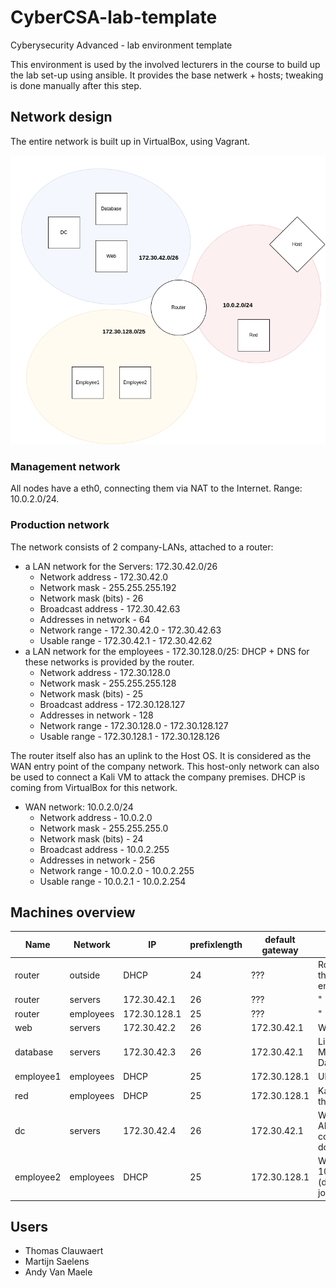 # CyberCSA-lab-template
Cyberysecurity Advanced - lab environment template

This environment is used by the involved lecturers in the course to build up the lab set-up using ansible. 
It provides the base netwerk + hosts; tweaking is done manually after this step.

## Network design
The entire network is built up in VirtualBox, using Vagrant.

![network-overview](network-overview.png)

### Management network
All nodes have a eth0, connecting them via NAT to the Internet. Range: 10.0.2.0/24.

### Production network
The network consists of 2 company-LANs, attached to a router:
* a LAN network for the Servers: 172.30.42.0/26
    * Network address         - 172.30.42.0
    * Network mask            - 255.255.255.192
    * Network mask (bits)     - 26
    * Broadcast address       - 172.30.42.63
    * Addresses in network    - 64
    * Network range           - 172.30.42.0 - 172.30.42.63
    * Usable range            - 172.30.42.1 - 172.30.42.62
* a LAN network for the employees - 172.30.128.0/25: DHCP + DNS for these networks is provided by the router.
    * Network address         - 172.30.128.0
    * Network mask            - 255.255.255.128
    * Network mask (bits)     - 25
    * Broadcast address       - 172.30.128.127
    * Addresses in network    - 128
    * Network range           - 172.30.128.0 - 172.30.128.127
    * Usable range            - 172.30.128.1 - 172.30.128.126

The router itself also has an uplink to the Host OS. It is considered as the WAN entry point of the company network. This host-only network can also be used to connect a Kali VM to attack the company premises. DHCP is coming from VirtualBox for this network.
* WAN network: 10.0.2.0/24
    * Network address         - 10.0.2.0
    * Network mask            - 255.255.255.0
    * Network mask (bits)     - 24
    * Broadcast address       - 10.0.2.255
    * Addresses in network    - 256
    * Network range           - 10.0.2.0 - 10.0.2.255
    * Usable range            - 10.0.2.1 - 10.0.2.254

## Machines overview

Name      | Network   | IP                | prefixlength  | default gateway | Remarks
--------- | --------- | ----------------- | ------------- | --------------- | ---
router    | outside   | DHCP              | 24            | ???             | Router of the environment
router    | servers   | 172.30.42.1       | 26            | ???             | "
router    | employees | 172.30.128.1      | 25            | ???             | "
web       | servers   | 172.30.42.2       | 26            | 172.30.42.1     | Webserver
database  | servers   | 172.30.42.3       | 26            | 172.30.42.1     | Lightweight MySQL Database
employee1 | employees | DHCP              | 25            | 172.30.128.1    | Ubuntu
red       | employees | DHCP              | 25            | 172.30.128.1    | Kali outside the network
dc        | servers   | 172.30.42.4       | 26            | 172.30.42.1     | Windows AD server core with domain
employee2 | employees | DHCP              | 25            | 172.30.128.1    | Windows 10 client (domain joined) 

## Users
* Thomas Clauwaert
* Martijn Saelens
* Andy Van Maele
